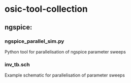 # osic-tool-collection

## ngspice:
### ngspice_parallel_sim.py
Python tool for parallelisation of ngspice parameter sweeps
### inv_tb.sch
Example schematic for parallelisation of parameter sweeps

